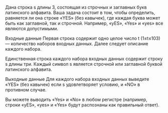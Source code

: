Дана строка s длины 3, состоящая из строчных и заглавных букв латинского алфавита. Ваша задача состоит в том, чтобы определить, равняется ли она строке «YES» (без кавычек), где каждая буква может быть как заглавной, так и строчной. Например, «yES», «Yes» и «yes» все являются допустимыми.

Входные данные
Первая строка содержит одно целое число t (1≤t≤103) — количество наборов входных данных. Далее следует описание каждого набора.

Единственная строка каждого набора входных данных содержит строку s длины три. Каждый символ s является строчной или заглавной буквой латинского алфавита.

Выходные данные
Для каждого набора входных данных выведите «YES» (без кавычек) если s удовлетворяет условию, и «NO» в противном случае.

Вы можете выводить «Yes» и «No» в любом регистре (например, строки «yES», «yes» и «Yes» будут распознаны как правильный ответ).
